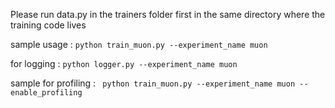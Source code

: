 Please run data.py in the trainers folder first in the same directory where the training code lives

sample usage : 
``` python train_muon.py --experiment_name muon ```

for logging : 
``` python logger.py --experiment_name muon ```

sample for profiling : 
``` python train_muon.py --experiment_name muon --enable_profiling```
